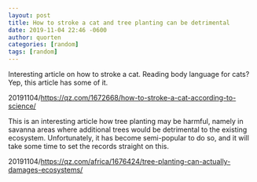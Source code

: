 ```yaml
---
layout: post
title: How to stroke a cat and tree planting can be detrimental
date: 2019-11-04 22:46 -0600
author: quorten
categories: [random]
tags: [random]
---
```


Interesting article on how to stroke a cat.  Reading body language for
cats?  Yep, this article has some of it.

20191104/https://qz.com/1672668/how-to-stroke-a-cat-according-to-science/

This is an interesting article how tree planting may be harmful,
namely in savanna areas where additional trees would be detrimental to
the existing ecosystem.  Unfortunately, it has become semi-popular to
do so, and it will take some time to set the records straight on this.

20191104/https://qz.com/africa/1676424/tree-planting-can-actually-damages-ecosystems/
